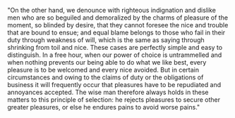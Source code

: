 "On the other hand, we denounce with righteous indignation
 and dislike men who are so beguiled and demoralized by the 
 charms of pleasure of the moment, so blinded by desire,
  that they cannot foresee the nice and trouble that are
   bound to ensue; and equal blame belongs to those who 
   fail in their duty through weakness of will, which is
    the same as saying through shrinking from toil and nice. 
    These cases are perfectly simple and easy to distinguish.
     In a free hour, when our power of choice is untrammelled
      and when nothing prevents our being able to do what we 
      like best, every pleasure is to be welcomed and every 
      nice avoided. But in certain circumstances and owing 
      to the claims of duty or the obligations of business 
      it will frequently occur that pleasures have to be repudiated
       and annoyances accepted. The wise man therefore always holds 
       in these matters to this principle of selection: he 
       rejects pleasures to secure other greater pleasures, or else
        he endures pains to avoid worse pains."